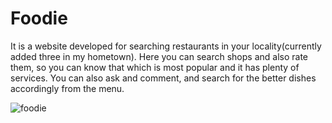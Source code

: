 # Foodie
It is a website developed for searching restaurants in your locality(currently added three in my hometown). Here you can search shops and also rate them, so you can know that which is most popular and it has plenty of services. You can also ask and comment, and search for the better dishes accordingly from the menu.



![foodie](https://user-images.githubusercontent.com/53209069/214099542-9ba8ee84-f9f0-4e81-b5cc-5996b2a9a048.png)

